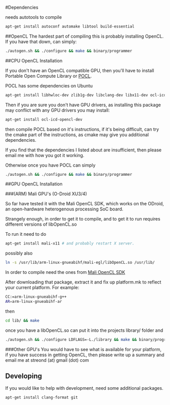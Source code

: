 #Dependencies

needs autotools to compile
```bash
apt-get install autoconf automake libtool build-essential
```

##OpenCL
The hardest part of compiling this is probably installing OpenCL.
If you have that down, can simply:
```bash
./autogen.sh && ./configure && make && binary/programmer
```


##CPU OpenCL Installation

If you don't have an OpenCL compatible GPU, then you'll have to install 
Portable Open Compute Library or [POCL](http://pocl.sourceforge.net/).

POCL has some dependencies on Ubuntu
```bash
apt-get install libhwloc-dev zlib1g-dev libclang-dev libx11-dev ocl-icd-dev cmake
```

Then if you are sure you don't have GPU drivers, as installing this package may
conflict with any GPU drivers you may install:
```bash
apt-get install ocl-icd-opencl-dev
```

then compile POCL based on it's instructions, if it's being difficult, can try
the cmake part of the instructions, as cmake may give you additional
dependencies. 

If you find that the dependencies I listed about are insufficient, then please
email me with how you got it working.

Otherwise once you have POCL can simply 
```bash
./autogen.sh && ./configure && make && binary/programmer
```

##GPU  OpenCL Installation


###(ARM) Mali GPU's (O-Droid XU3/4)

So far have tested it with the Mali OpenCL SDK, which works on the ODroid, an
open-hardware heterogenous processing SoC board.

Strangely enough, in order to get it to compile, and to get it to run requires
different versions of libOpenCL.so

To run it need to do
```bash
apt-get install mali-x11 # and probably restart X server.
```

possibly also
```bash
ln -s /usr/lib/arm-linux-gnueabihf/mali-egl/libOpenCL.so /usr/lib/
```

In order to compile need the ones from [Mali OpenCL SDK](https://developer.arm.com/products/software/mali-sdks/mali-opencl-sdk/downloads)

After downloading that package, extract it and fix up platform.mk to reflect
your current platform. For example:
```bash
CC:=arm-linux-gnueabihf-g++
AR=arm-linux-gnueabihf-ar
```

then
```bash
cd lib/ && make
```

once you have a libOpenCL.so can put it into the projects library/ folder and 
```bash
./autogen.sh && ./configure LDFLAGS=-L./library && make && binary/programmer
```

###Other GPU's
You would have to see what is available for your platform,
if you have success in getting OpenCL, then please write up a summary and email
me at streond (at) gmail (dot) com

## Developing

If you would like to help with development, need some additional packages.
```bash
apt-get install clang-format git
```
